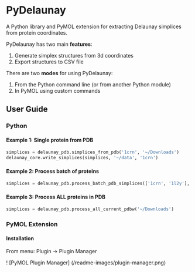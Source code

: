 
# PyDelaunay
A Python library and PyMOL extension for extracting Delaunay simplices from protein coordinates.

PyDelaunay has two main **features**:

1. Generate simplex structures from 3d coordinates
2. Export structures to CSV file

There are two **modes** for using PyDelaunay:
1. From the Python command line (or from another Python module)
2. In PyMOL using custom commands

## User Guide
### Python


#### Example 1: Single protein from PDB

```Python
simplices = delaunay_pdb.simplices_from_pdb('1crn', '~/Downloads')
delaunay_core.write_simplices(simplices, '~/data', '1crn')
```

#### Example 2: Process batch of proteins
```Python
simplices = delaunay_pdb.process_batch_pdb_simplices(['1crn', '1l2y'], '~/Downloads')
```

#### Example 3: Process ALL proteins in PDB
```Python
simplices = delaunay_pdb.process_all_current_pdbw('~/Downloads')
```

### PyMOL Extension

#### Installation
From menu:
Plugin -> Plugin Manager

! [PyMOL Plugin Manager] (/readme-images/plugin-manager.png)
